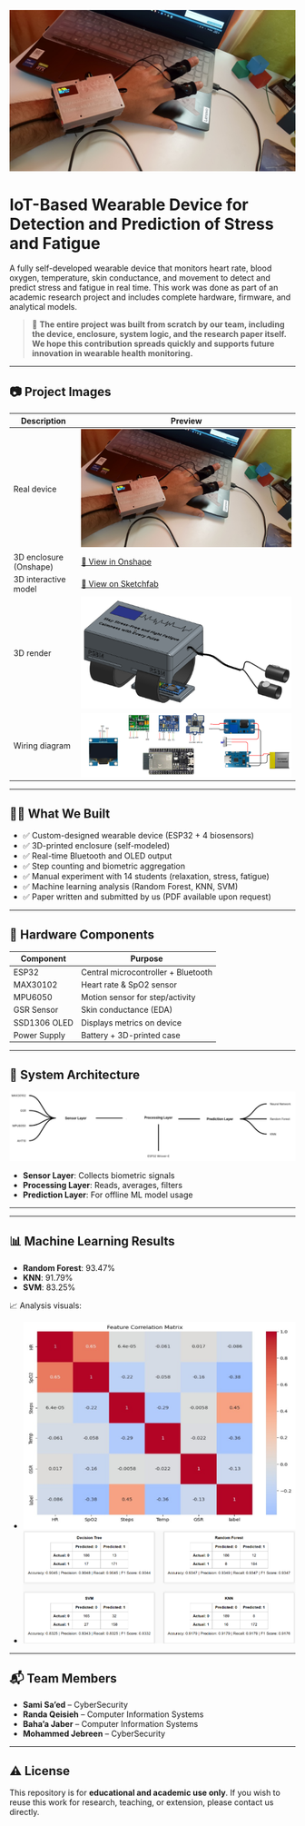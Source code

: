 ![Device](assets/device_photo.jpg)
# IoT-Based Wearable Device for Detection and Prediction of Stress and Fatigue

A fully self-developed wearable device that monitors heart rate, blood oxygen, temperature, skin conductance, and movement to detect and predict stress and fatigue in real time. This work was done as part of an academic research project and includes complete hardware, firmware, and analytical models.

> 🔧 **The entire project was built from scratch by our team, including the device, enclosure, system logic, and the research paper itself. We hope this contribution spreads quickly and supports future innovation in wearable health monitoring.**

---

## 📷 Project Images

| Description            | Preview                         |
|------------------------|----------------------------------|
| Real device            | ![Device](assets/device_photo.jpg) |
| 3D enclosure (Onshape) | [🔗 View in Onshape](https://cad.onshape.com/documents/06cdc7dd5103108a69db4e8a/w/211ee07450a886f82c94ec0d/e/52509525729491b1b0272fd0?renderMode=0&uiState=684883af258f687a56d25b3e) |
| 3D interactive model   | [🔗 View on Sketchfab](https://skfb.ly/pxyU9) |
| 3D render              | ![3D](assets/3d_model.png) |
| Wiring diagram         | ![Wiring](assets/wiring_diagram.png) |

---

## 👨‍💻 What We Built

- ✅ Custom-designed wearable device (ESP32 + 4 biosensors)
- ✅ 3D-printed enclosure (self-modeled)
- ✅ Real-time Bluetooth and OLED output
- ✅ Step counting and biometric aggregation
- ✅ Manual experiment with 14 students (relaxation, stress, fatigue)
- ✅ Machine learning analysis (Random Forest, KNN, SVM)
- ✅ Paper written and submitted by us (PDF available upon request)

---

## 🧩 Hardware Components

| Component   | Purpose                                |
|------------|-----------------------------------------|
| ESP32       | Central microcontroller + Bluetooth     |
| MAX30102    | Heart rate & SpO2 sensor                |
| MPU6050     | Motion sensor for step/activity         |
| GSR Sensor  | Skin conductance (EDA)                  |
| SSD1306 OLED| Displays metrics on device              |
| Power Supply| Battery + 3D-printed case               |

---

## 🧠 System Architecture

![Architecture](assets/model_architecture.png)

- **Sensor Layer**: Collects biometric signals
- **Processing Layer**: Reads, averages, filters
- **Prediction Layer**: For offline ML model usage

---


---

## 📊 Machine Learning Results

- **Random Forest**: 93.47%
- **KNN**: 91.79%
- **SVM**: 83.25%

📈 Analysis visuals:
- ![Heatmap](assets/heatmap.png)
- ![Confusion Matrix](assets/confusion_matrix.png)

---

## 📬 Team Members

- **Sami Sa’ed** – CyberSecurity 
- **Randa Qeisieh** – Computer Information Systems  
- **Baha’a Jaber** – Computer Information Systems  
- **Mohammed Jebreen** – CyberSecurity  

---

## ⚠️ License

This repository is for **educational and academic use only**. If you wish to reuse this work for research, teaching, or extension, please contact us directly.

